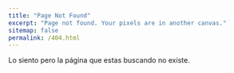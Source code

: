 ```yaml
---
title: "Page Not Found"
excerpt: "Page not found. Your pixels are in another canvas."
sitemap: false
permalink: /404.html
---
```


Lo siento pero la página que estas buscando no existe.
